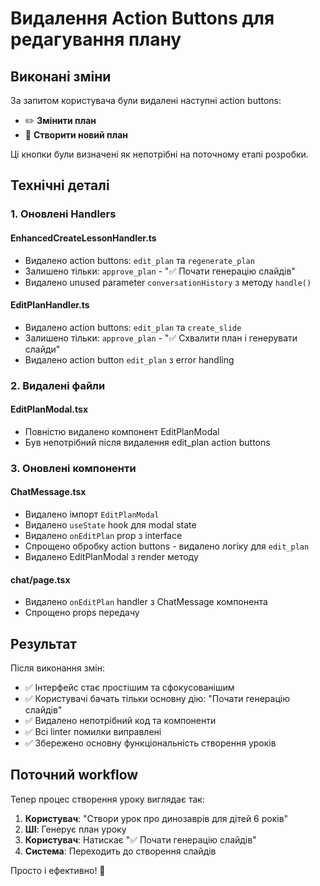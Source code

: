 # Видалення Action Buttons для редагування плану

## Виконані зміни

За запитом користувача були видалені наступні action buttons:
- ✏️ **Змінити план** 
- 🔄 **Створити новий план**

Ці кнопки були визначені як непотрібні на поточному етапі розробки.

## Технічні деталі

### 1. Оновлені Handlers

#### EnhancedCreateLessonHandler.ts
- Видалено action buttons: `edit_plan` та `regenerate_plan`
- Залишено тільки: `approve_plan` - "✅ Почати генерацію слайдів"
- Видалено unused parameter `conversationHistory` з методу `handle()`

#### EditPlanHandler.ts  
- Видалено action buttons: `edit_plan` та `create_slide`
- Залишено тільки: `approve_plan` - "✅ Схвалити план і генерувати слайди"
- Видалено action button `edit_plan` з error handling

### 2. Видалені файли

#### EditPlanModal.tsx
- Повністю видалено компонент EditPlanModal
- Був непотрібний після видалення edit_plan action buttons

### 3. Оновлені компоненти

#### ChatMessage.tsx
- Видалено імпорт `EditPlanModal`
- Видалено `useState` hook для modal state
- Видалено `onEditPlan` prop з interface
- Спрощено обробку action buttons - видалено логіку для `edit_plan`
- Видалено EditPlanModal з render методу

#### chat/page.tsx
- Видалено `onEditPlan` handler з ChatMessage компонента
- Спрощено props передачу

## Результат

Після виконання змін:
- ✅ Інтерфейс стає простішим та сфокусованішим
- ✅ Користувачі бачать тільки основну дію: "Почати генерацію слайдів"
- ✅ Видалено непотрібний код та компоненти
- ✅ Всі linter помилки виправлені
- ✅ Збережено основну функціональність створення уроків

## Поточний workflow

Тепер процес створення уроку виглядає так:

1. **Користувач**: "Створи урок про динозаврів для дітей 6 років"
2. **ШІ**: Генерує план уроку
3. **Користувач**: Натискає "✅ Почати генерацію слайдів"
4. **Система**: Переходить до створення слайдів

Просто і ефективно! 🎯 